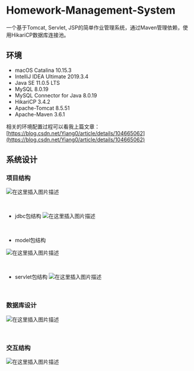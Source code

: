 # Homework-Management-System

一个基于Tomcat, Servlet, JSP的简单作业管理系统，通过Maven管理依赖，使用HikariCP数据库连接池。

## 环境

 - macOS Catalina 10.15.3
 - IntelliJ IDEA Ultimate 2019.3.4
 - Java SE 11.0.5 LTS
 - MySQL 8.0.19
 - MySQL Connector for Java 8.0.19
 - HikariCP 3.4.2
 - Apache-Tomcat 8.5.51
 - Apache-Maven 3.6.1

相关的环境配置过程可以看我上篇文章：[https://blog.csdn.net/Yiang0/article/details/104665062](https://blog.csdn.net/Yiang0/article/details/104665062)



## 系统设计

### 项目结构

![在这里插入图片描述](https://github.com/Yi1275432232/Homework-Management-System/blob/2.x/images/项目结构.png)

<br>

- jdbc包结构
  ![在这里插入图片描述](https://github.com/Yi1275432232/Homework-Management-System/blob/2.x/images/jdbc包结构.png)

<br>

- model包结构

![在这里插入图片描述](https://github.com/Yi1275432232/Homework-Management-System/blob/2.x/images/model包结构.png)

<br>

- servlet包结构
![在这里插入图片描述](https://github.com/Yi1275432232/Homework-Management-System/blob/2.x/images/servlet包结构.png)

<br>

### 数据库设计

![在这里插入图片描述](https://github.com/Yi1275432232/Homework-Management-System/blob/2.x/images/数据库结构.png)

<br>

### 交互结构

![在这里插入图片描述](https://github.com/Yi1275432232/Homework-Management-System/blob/2.x/images/2.x交互设计.png)

<br>
